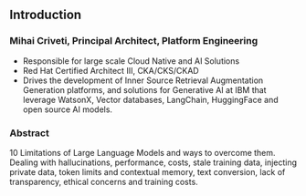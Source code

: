 Introduction
------------

### Mihai Criveti, Principal Architect, Platform Engineering

- Responsible for large scale Cloud Native and AI Solutions
- Red Hat Certified Architect III, CKA/CKS/CKAD
- Drives the development of Inner Source Retrieval Augmentation Generation platforms, and solutions for Generative AI at IBM that leverage WatsonX, Vector databases, LangChain, HuggingFace and open source AI models.

### Abstract

10 Limitations of Large Language Models and ways to overcome them. Dealing with hallucinations, performance, costs, stale training data, injecting private data, token limits and contextual memory, text conversion, lack of transparency, ethical concerns and training costs.
